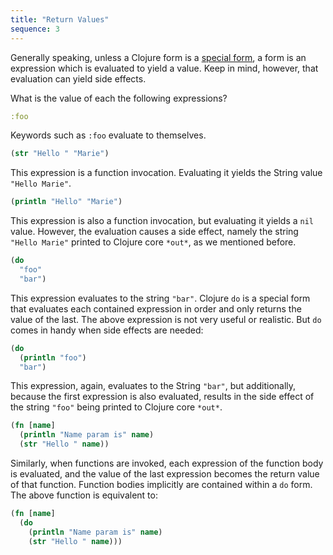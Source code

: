 ```yaml
---
title: "Return Values"
sequence: 3
---
```


Generally speaking, unless a Clojure form is a [special form](https://clojure.org/reference/special_forms), a form is an expression which is evaluated to yield a value. Keep in mind, however, that evaluation can yield side effects.

What is the value of each the following expressions?

```clojure
:foo
```

Keywords such as `:foo` evaluate to themselves.

```clojure
(str "Hello " "Marie")
```

This expression is a function invocation. Evaluating it yields the String value `"Hello Marie"`.

```clojure
(println "Hello" "Marie")
```

This expression is also a function invocation, but evaluating it yields a `nil` value. However, the evaluation causes a side effect, namely the string `"Hello Marie"` printed to Clojure core `*out*`, as we mentioned before.

```clojure
(do
  "foo"
  "bar")
```

This expression evaluates to the string `"bar"`. Clojure `do` is a special form that evaluates each contained expression in order and only returns the value of the last. The above expression is not very useful or realistic. But `do` comes in handy when side effects are needed:

```clojure
(do
  (println "foo")
  "bar")
```

This expression, again, evaluates to the String `"bar"`, but additionally, because the first expression is also evaluated, results in the side effect of the string `"foo"` being printed to Clojure core `*out*`.

```clojure
(fn [name]
  (println "Name param is" name)
  (str "Hello " name))
```

Similarly, when functions are invoked, each expression of the function body is evaluated, and the value of the last expression becomes the return value of that function. Function bodies implicitly are contained within a `do` form. The above function is equivalent to:

```clojure
(fn [name]
  (do
    (println "Name param is" name)
    (str "Hello " name)))
```

